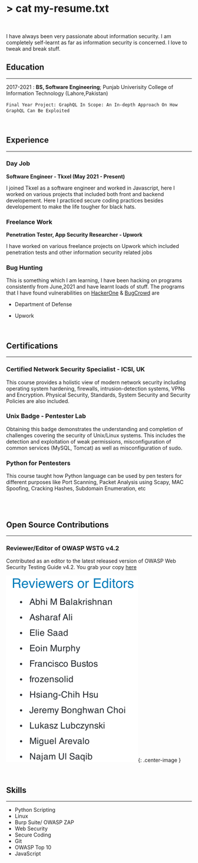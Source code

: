 # > cat my-resume.txt

<br>

I have always been very passionate about information security. I am completely self-learnt as far as information security is concerned. I love to tweak and break stuff.

## Education

---

2017-2021 : **BS, Software Engineering**; Punjab Univerisity College of Information Technology (Lahore,Pakistan)

    Final Year Project: GraphQL In Scope: An In-depth Approach On How GraphQL Can Be Exploited

<br>

## Experience

---

### Day Job

**Software Engineer - Tkxel (May 2021 - Present)**

I joined Tkxel as a software engineer and worked in Javascript, here I worked on various projects that included both front and backend developement. Here I practiced secure coding practices besides developement to make the life tougher for black hats.

### Freelance Work

**Penetration Tester, App Security Researcher - Upwork**

I have worked on various freelance projects on Upwork which included penetration tests and other information security related jobs

### Bug Hunting

This is something which I am learning, I have been hacking on programs consistently from June,2021 and have learnt loads of stuff. The programs that I have found vulnerabilities on [HackerOne](https://www.hackerone.com) & [BugCrowd](https://www.bugcrowd.com) are

- Department of Defense
- Upwork

  <br/>

## Certifications

---

### Certified Network Security Specialist - ICSI, UK

This course provides a holistic view of modern network security including operating system hardening, firewalls, intrusion-detection systems, VPNs and Encryption. Physical Security, Standards, System Security and Security Policies are also included.

### Unix Badge - Pentester Lab

Obtaining this badge demonstrates the understanding and completion of challenges covering the security of Unix/Linux systems. This includes the detection and exploitation of weak permissions, misconfiguration of common services (MySQL, Tomcat) as well as misconfiguration of sudo.

### Python for Pentesters

This course taught how Python language can be used by pen testers for different purposes like Port Scanning, Packet Analysis using Scapy, MAC Spoofing, Cracking Hashes, Subdomain Enumeration, etc

<br/><br/>

## Open Source Contributions

---

### Reviewer/Editor of OWASP WSTG v4.2

Contributed as an editor to the latest released version of OWASP Web Security Testing Guide v4.2. You grab your copy [here](https://t.co/BSTLgoKpBV?amp=1)

![Snapshot of WSTG Handbook](/assets/images/owasp-credit.png){: .center-image }

<br/>

## Skills

---

- Python Scripting
- Linux
- Burp Suite/ OWASP ZAP
- Web Security
- Secure Coding
- Git
- OWASP Top 10
- JavaScript
